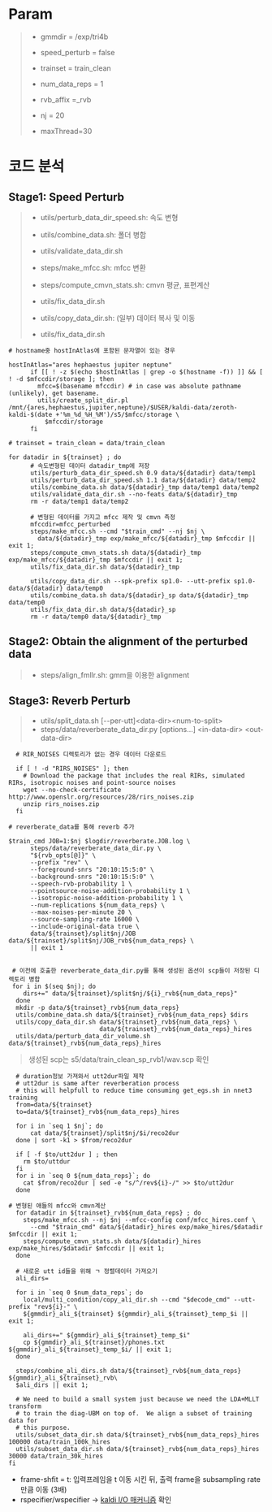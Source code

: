 # Param

> - gmmdir = /exp/tri4b
> 
> - speed_perturb = false
> - trainset = train_clean
> - num_data_reps = 1
> - rvb_affix =_rvb
> - nj = 20
> 
> - maxThread=30



# 코드 분석

## Stage1: Speed Perturb

> - utils/perturb_data_dir_speed.sh: 속도 변형
>
> - utils/combine_data.sh: 폴더 병합
> - utils/validate_data_dir.sh
> - steps/make_mfcc.sh: mfcc 변환
> - steps/compute_cmvn_stats.sh: cmvn 평균, 표편계산
> - utils/fix_data_dir.sh
> - utils/copy_data_dir.sh: (일부) 데이터 복사 및 이동
> - utils/fix_data_dir.sh

```shell
# hostname중 hostInAtlas에 포함된 문자열이 있는 경우

hostInAtlas="ares hephaestus jupiter neptune"
      if [[ ! -z $(echo $hostInAtlas | grep -o $(hostname -f)) ]] && [ ! -d $mfccdir/storage ]; then
        mfcc=$(basename mfccdir) # in case was absolute pathname (unlikely), get basename.
        utils/create_split_dir.pl /mnt/{ares,hephaestus,jupiter,neptune}/$USER/kaldi-data/zeroth-kaldi-$(date +'%m_%d_%H_%M')/s5/$mfcc/storage \
          $mfccdir/storage
      fi
```

```shell
# trainset = train_clean = data/train_clean

for datadir in ${trainset} ; do
	  # 속도변형된 데이터 datadir_tmp에 저장
      utils/perturb_data_dir_speed.sh 0.9 data/${datadir} data/temp1
      utils/perturb_data_dir_speed.sh 1.1 data/${datadir} data/temp2
      utils/combine_data.sh data/${datadir}_tmp data/temp1 data/temp2
      utils/validate_data_dir.sh --no-feats data/${datadir}_tmp
      rm -r data/temp1 data/temp2
	
	  # 변형된 데이터를 가지고 mfcc 제작 및 cmvn 측정
      mfccdir=mfcc_perturbed      
      steps/make_mfcc.sh --cmd "$train_cmd" --nj $nj \
        data/${datadir}_tmp exp/make_mfcc/${datadir}_tmp $mfccdir || exit 1;
      steps/compute_cmvn_stats.sh data/${datadir}_tmp exp/make_mfcc/${datadir}_tmp $mfccdir || exit 1;
      utils/fix_data_dir.sh data/${datadir}_tmp

      utils/copy_data_dir.sh --spk-prefix sp1.0- --utt-prefix sp1.0- data/${datadir} data/temp0
      utils/combine_data.sh data/${datadir}_sp data/${datadir}_tmp data/temp0
      utils/fix_data_dir.sh data/${datadir}_sp
      rm -r data/temp0 data/${datadir}_tmp
```



## Stage2: Obtain the alignment of the perturbed data

> - steps/align_fmllr.sh: gmm을 이용한 alignment



## Stage3: Reverb Perturb

> - utils/split_data.sh [\--per-utt]<data-dir\><num-to-split\>
> - steps/data/reverberate_data_dir.py [options...] <in-data-dir\> <out-data-dir\>

```shell
  # RIR_NOISES 디렉토리가 없는 경우 데이터 다운로드
  
  if [ ! -d "RIRS_NOISES" ]; then
    # Download the package that includes the real RIRs, simulated RIRs, isotropic noises and point-source noises
    wget --no-check-certificate http://www.openslr.org/resources/28/rirs_noises.zip
    unzip rirs_noises.zip
  fi
```

```shell
# reverberate_data를 통해 reverb 추가

$train_cmd JOB=1:$nj $logdir/reverberate.JOB.log \
      steps/data/reverberate_data_dir.py \
      "${rvb_opts[@]}" \
      --prefix "rev" \
      --foreground-snrs "20:10:15:5:0" \
      --background-snrs "20:10:15:5:0" \
      --speech-rvb-probability 1 \
      --pointsource-noise-addition-probability 1 \
      --isotropic-noise-addition-probability 1 \
      --num-replications ${num_data_reps} \
      --max-noises-per-minute 20 \
      --source-sampling-rate 16000 \
      --include-original-data true \
      data/${trainset}/split$nj/JOB data/${trainset}/split$nj/JOB_rvb${num_data_reps} \
      || exit 1
```

```shell
 
 # 이전에 호출한 reverberate_data_dir.py를 통해 생성된 옵션이 scp들이 저장된 디렉토리 병합
 for i in $(seq $nj); do
    dirs+=" data/${trainset}/split$nj/${i}_rvb${num_data_reps}"
  done
  mkdir -p data/${trainset}_rvb${num_data_reps}
  utils/combine_data.sh data/${trainset}_rvb${num_data_reps} $dirs
  utils/copy_data_dir.sh data/${trainset}_rvb${num_data_reps} \
  						 data/${trainset}_rvb${num_data_reps}_hires
  utils/data/perturb_data_dir_volume.sh data/${trainset}_rvb${num_data_reps}_hires 
```

> 생성된 scp는 s5/data/train_clean_sp_rvb1/wav.scp 확인



```shell
  # duration정보 가져와서 utt2dur파일 제작
  # utt2dur is same after reverberation process
  # this will helpfull to reduce time consuming get_egs.sh in nnet3 training
  from=data/${trainset}
  to=data/${trainset}_rvb${num_data_reps}_hires
  
  for i in `seq 1 $nj`; do
	  cat data/${trainset}/split$nj/$i/reco2dur
  done | sort -k1 > $from/reco2dur  
  
  if [ -f $to/utt2dur ] ; then
    rm $to/uttdur
  fi
  for i in `seq 0 ${num_data_reps}`; do
    cat $from/reco2dur | sed -e "s/^/rev${i}-/" >> $to/utt2dur  
  done
```

```shell
# 변형된 애들의 mfcc와 cmvn계산
  for datadir in ${trainset}_rvb${num_data_reps} ; do
    steps/make_mfcc.sh --nj $nj --mfcc-config conf/mfcc_hires.conf \
      --cmd "$train_cmd" data/${datadir}_hires exp/make_hires/$datadir $mfccdir || exit 1;
    steps/compute_cmvn_stats.sh data/${datadir}_hires exp/make_hires/$datadir $mfccdir || exit 1;
  done

  # 새로운 utt id들을 위해 ㄱ 정렬데이터 가져오기
  ali_dirs=
  
  for i in `seq 0 $num_data_reps`; do
    local/multi_condition/copy_ali_dir.sh --cmd "$decode_cmd" --utt-prefix "rev${i}-" \
    ${gmmdir}_ali_${trainset} ${gmmdir}_ali_${trainset}_temp_$i || exit 1;
    
    ali_dirs+=" ${gmmdir}_ali_${trainset}_temp_$i"
    cp ${gmmdir}_ali_${trainset}/phones.txt  ${gmmdir}_ali_${trainset}_temp_$i/ || exit 1;
  done
  
  steps/combine_ali_dirs.sh data/${trainset}_rvb${num_data_reps} ${gmmdir}_ali_${trainset}_rvb\
  $ali_dirs || exit 1;

  # We need to build a small system just because we need the LDA+MLLT transform
  # to train the diag-UBM on top of.  We align a subset of training data for
  # this purpose.
  utils/subset_data_dir.sh data/${trainset}_rvb${num_data_reps}_hires 100000 data/train_100k_hires
  utils/subset_data_dir.sh data/${trainset}_rvb${num_data_reps}_hires 30000 data/train_30k_hires
fi
```



- frame-shfit = t: 입력프레임을 t 이동 시킨 뒤, 출력 frame을 subsampling rate 만큼 이동 (3배)
- rspecifier/wspecifier -> [kaldi I/O 매커니즘](http://kaldi-asr.org/doc/io.html) 확인

